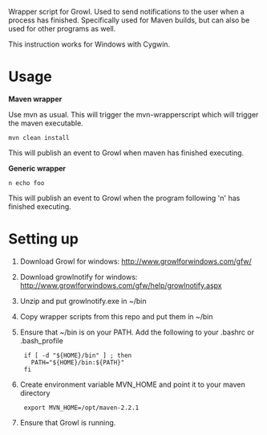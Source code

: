 Wrapper script for Growl. Used to send notifications to the user when a process has finished. Specifically used for Maven builds, but can also be used for other programs as well.

This instruction works for Windows with Cygwin.


Usage
=====

**Maven wrapper**

Use mvn as usual. This will trigger the mvn-wrapperscript which will trigger the maven executable.

    mvn clean install

This will publish an event to Growl when maven has finished executing.

**Generic wrapper**
        
    n echo foo

This will publish an event to Growl when the program following 'n' has finished executing.

Setting up
==========


1. Download Growl for windows: http://www.growlforwindows.com/gfw/
1. Download growlnotify for windows: http://www.growlforwindows.com/gfw/help/growlnotify.aspx
1. Unzip and put growlnotify.exe in ~/bin
1. Copy wrapper scripts from this repo and put them in ~/bin
1. Ensure that ~/bin is on your PATH. Add the following to your .bashrc or .bash_profile

        if [ -d "${HOME}/bin" ] ; then
          PATH="${HOME}/bin:${PATH}"
        fi
1. Create environment variable MVN\_HOME and point it to your maven directory
        
        export MVN_HOME=/opt/maven-2.2.1
1. Ensure that Growl is running.